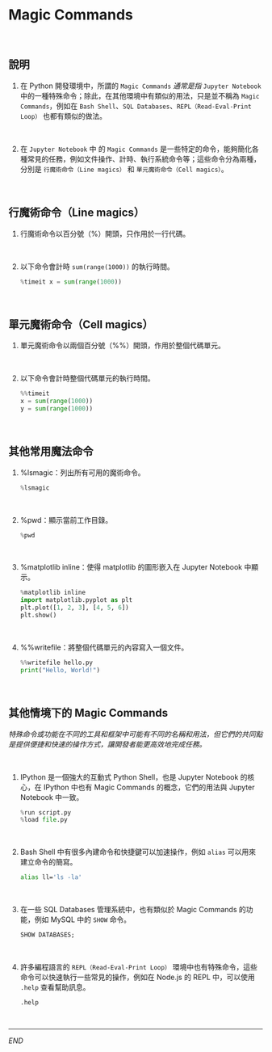 # Magic Commands

<br>

## 說明

1. 在 Python 開發環境中，所謂的 `Magic Commands` _通常是指_ `Jupyter Notebook` 中的一種特殊命令；除此，在其他環境中有類似的用法，只是並不稱為 `Magic Commands`，例如在 `Bash Shell`、`SQL Databases`、`REPL（Read-Eval-Print Loop）` 也都有類似的做法。

<br>

2. 在 `Jupyter Notebook` 中 的 `Magic Commands` 是一些特定的命令，能夠簡化各種常見的任務，例如文件操作、計時、執行系統命令等；這些命令分為兩種，分別是 `行魔術命令（Line magics）` 和 `單元魔術命令（Cell magics）`。

<br>

## 行魔術命令（Line magics）

1. 行魔術命令以百分號（%）開頭，只作用於一行代碼。

<br>

2. 以下命令會計時 `sum(range(1000))` 的執行時間。

    ```python
    %timeit x = sum(range(1000))
    ```

<br>

## 單元魔術命令（Cell magics）

1. 單元魔術命令以兩個百分號（%%）開頭，作用於整個代碼單元。

<br>

2. 以下命令會計時整個代碼單元的執行時間。
    ```python
    %%timeit
    x = sum(range(1000))
    y = sum(range(1000))
    ```

<br>

## 其他常用魔法命令

1. %lsmagic：列出所有可用的魔術命令。

    ```python
    %lsmagic
    ```

<br>

2. %pwd：顯示當前工作目錄。

    ```python
    %pwd
    ```

<br>

3. %matplotlib inline：使得 matplotlib 的圖形嵌入在 Jupyter Notebook 中顯示。

    ```python
    %matplotlib inline
    import matplotlib.pyplot as plt
    plt.plot([1, 2, 3], [4, 5, 6])
    plt.show()
    ```

<br>

4. %%writefile：將整個代碼單元的內容寫入一個文件。

    ```python
    %%writefile hello.py
    print("Hello, World!")
    ```

<br>

## 其他情境下的 Magic Commands

_特殊命令或功能在不同的工具和框架中可能有不同的名稱和用法，但它們的共同點是提供便捷和快速的操作方式，讓開發者能更高效地完成任務。_

<br>

1. IPython 是一個強大的互動式 Python Shell，也是 Jupyter Notebook 的核心，在 IPython 中也有 Magic Commands 的概念，它們的用法與 Jupyter Notebook 中一致。

    ```python
    %run script.py
    %load file.py
    ```

<br>

2. Bash Shell 中有很多內建命令和快捷鍵可以加速操作，例如 `alias` 可以用來建立命令的簡寫。

    ```bash
    alias ll='ls -la'
    ```

<br>

3. 在一些 SQL Databases 管理系統中，也有類似於 Magic Commands 的功能，例如 MySQL 中的 `SHOW` 命令。

    ```sql
    SHOW DATABASES;
    ```

<br>

4. 許多編程語言的 `REPL（Read-Eval-Print Loop）` 環境中也有特殊命令，這些命令可以快速執行一些常見的操作，例如在 Node.js 的 REPL 中，可以使用 `.help` 查看幫助訊息。

    ```node
    .help
    ```

<br>

___

_END_